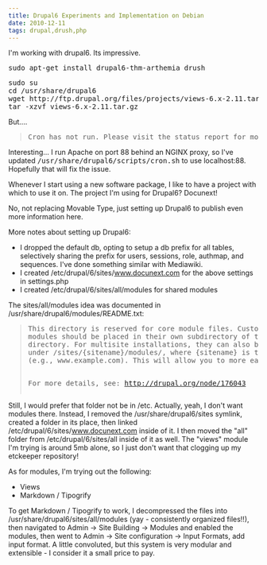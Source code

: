 ```yaml
---
title: Drupal6 Experiments and Implementation on Debian 
date: 2010-12-11
tags: drupal,drush,php
---
```

I'm working with drupal6. Its impressive.

<pre class="sh_sh">
sudo apt-get install drupal6-thm-arthemia drush
</pre>

<pre class="sh_sh">
sudo su
cd /usr/share/drupal6
wget http://ftp.drupal.org/files/projects/views-6.x-2.11.tar.gz
tar -xzvf views-6.x-2.11.tar.gz
</pre>

But....

<blockquote class="svxlb"><pre>
Cron has not run. Please visit the status report for more information.
</pre></blockquote>

Interesting... I run Apache on port 88 behind an NGINX proxy, so I've updated <tt>/usr/share/drupal6/scripts/cron.sh</tt> to use localhost:88. Hopefully that will fix the issue.

Whenever I start using a new software package, I like to have a project with which to use it on. The project I'm using for Drupal6? Docunext!

No, not replacing Movable Type, just setting up Drupal6 to publish even more information here.

More notes about setting up Drupal6:

* I dropped the default db, opting to setup a db prefix for all tables, selectively sharing the prefix for users, sessions, role, authmap, and sequences. I've done something similar with Mediawiki.
* I created /etc/drupal/6/sites/www.docunext.com for the above settings in settings.php
* I created /etc/drupal/6/sites/all/modules for shared modules

The sites/all/modules idea was documented in /usr/share/drupal6/modules/README.txt:

<blockquote class="svxlb"><pre>
This directory is reserved for core module files. Custom or contributed
modules should be placed in their own subdirectory of the sites/all/modules
directory. For multisite installations, they can also be placed in a subdirectory
under /sites/{sitename}/modules/, where {sitename} is the name of your site
(e.g., www.example.com). This will allow you to more easily update Drupal core files.

For more details, see: http://drupal.org/node/176043
</pre></blockquote>

Still, I would prefer that folder not be in /etc. Actually, yeah, I don't want modules there. Instead, I removed the /usr/share/drupal6/sites symlink, created a folder in its place, then linked /etc/drupal/6/sites/www.docunext.com inside of it. I then moved the "all" folder from /etc/drupal/6/sites/all inside of it as well. The "views" module I'm trying is around 5mb alone, so I just don't want that clogging up my etckeeper repository!

As for modules, I'm trying out the following:

* Views
* Markdown / Tipogrify

To get Markdown / Tipogrify to work, I decompressed the files into /usr/share/drupal6/sites/all/modules (yay - consistently organized files!!), then navigated to Admin -> Site Building -> Modules and enabled the modules, then went to Admin -> Site configuration -> Input Formats, add input format. A little convoluted, but this system is very modular and extensible - I consider it a small price to pay.

